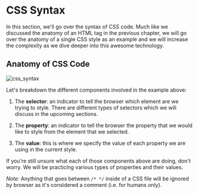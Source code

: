 # CSS Syntax

In this section, we'll go over the syntax of CSS code. Much like we discussed the anatomy of an HTML tag in the previous chapter, we will go over the anatomy of a single CSS style as an example and we will increase the complexity as we dive deeper into this awesome technology.

## Anatomy of CSS Code

![](https://cl.ly/2a2E1Z3h0X2z/Image%202016-09-08%20at%206.40.06%20PM.png "css_syntax")

Let's breakdown the different components involved in the example above:

1. The __selector__: an indicator to tell the browser which element are we trying to style. There are different types of selectors which we will discuss in the upcoming sections.

2. The __property__: an indicator to tell the browser the property that we would like to style from the element that we selected.

3. The __value__: this is where we specify the value of each property we are using in the current style.

If you're still unsure what each of those components above are doing, don't worry. We will be practicing various types of properties and their values.

_Note:_ Anything that goes between `/* */` inside of a CSS file will be ignored by browser as it's considered a comment (i.e. for humans only).